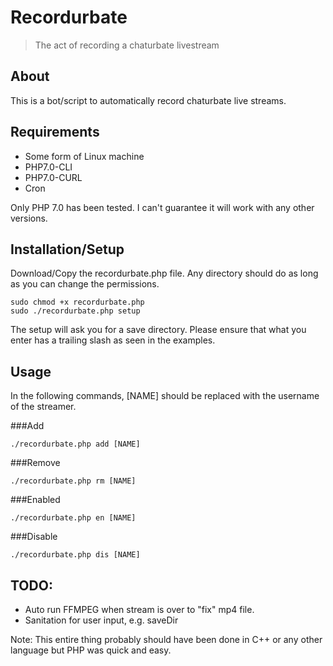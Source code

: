 # Recordurbate
> The act of recording a chaturbate livestream

## About
This is a bot/script to automatically record chaturbate live streams. 

## Requirements
- Some form of Linux machine
- PHP7.0-CLI
- PHP7.0-CURL
- Cron

Only PHP 7.0 has been tested. I can't guarantee it will work with any other versions. 

## Installation/Setup
Download/Copy the recordurbate.php file. Any directory should do as long as you can change the permissions.
```
sudo chmod +x recordurbate.php
sudo ./recordurbate.php setup
```
The setup will ask you for a save directory. Please ensure that what you enter has a trailing slash as seen in the examples.

## Usage
In the following commands, [NAME] should be replaced with the username of the streamer.

###Add
```
./recordurbate.php add [NAME]
```
###Remove
```
./recordurbate.php rm [NAME]
```
###Enabled
```
./recordurbate.php en [NAME]
```
###Disable
```
./recordurbate.php dis [NAME]
```

## TODO:
- Auto run FFMPEG when stream is over to "fix" mp4 file.
- Sanitation for user input, e.g. saveDir

Note: This entire thing probably should have been done in C++ or any other language but PHP was quick and easy.